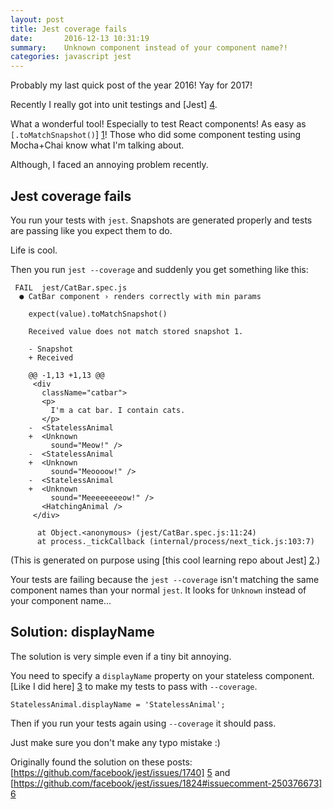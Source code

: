 ```yaml
---
layout: post
title: Jest coverage fails
date:       2016-12-13 10:31:19
summary:    Unknown component instead of your component name?!
categories: javascript jest
---
```


Probably my last quick post of the year 2016! Yay for 2017!

Recently I really got into unit testings and [Jest] [4].

What a wonderful tool! Especially to test React components! As easy as `[.toMatchSnapshot()`] [1]! Those who did some component testing using Mocha+Chai know what I'm talking about.

Although, I faced an annoying problem recently.

## Jest coverage fails

You run your tests with `jest`. Snapshots are generated properly and tests are passing like you expect them to do.

Life is cool.

Then you run `jest --coverage` and suddenly you get something like this:

```
 FAIL  jest/CatBar.spec.js
  ● CatBar component › renders correctly with min params

    expect(value).toMatchSnapshot()

    Received value does not match stored snapshot 1.

    - Snapshot
    + Received

    @@ -1,13 +1,13 @@
     <div
       className="catbar">
       <p>
         I'm a cat bar. I contain cats.
       </p>
    -  <StatelessAnimal
    +  <Unknown
         sound="Meow!" />
    -  <StatelessAnimal
    +  <Unknown
         sound="Meoooow!" />
    -  <StatelessAnimal
    +  <Unknown
         sound="Meeeeeeeeow!" />
       <HatchingAnimal />
     </div>

      at Object.<anonymous> (jest/CatBar.spec.js:11:24)
      at process._tickCallback (internal/process/next_tick.js:103:7)
```
(This is generated on purpose using [this cool learning repo about Jest] [2].)

Your tests are failing because the `jest --coverage` isn't matching the same component names than your normal `jest`. It looks for `Unknown` instead of your component name...

## Solution: displayName

The solution is very simple even if a tiny bit annoying.

You need to specify a `displayName` property on your stateless component. [Like I did here] [3] to make my tests to pass with `--coverage`.

```
StatelessAnimal.displayName = 'StatelessAnimal';
```

Then if you run your tests again using `--coverage` it should pass.

Just make sure you don't make any typo mistake :)

Originally found the solution on these posts: [https://github.com/facebook/jest/issues/1740] [5] and [https://github.com/facebook/jest/issues/1824#issuecomment-250376673] [6] 

  [1]: http://facebook.github.io/jest/docs/api.html#tomatchsnapshot
  [2]: https://github.com/springload/mocha-chai-to-jest
  [3]: https://github.com/springload/mocha-chai-to-jest/blob/master/things-to-test/StatelessAnimal.js#L16
  [4]: http://facebook.github.io/jest/
  [5]: https://github.com/facebook/jest/issues/1740
  [6]: https://github.com/facebook/jest/issues/1824#issuecomment-250376673
